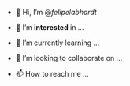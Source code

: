 - 👋 Hi, I’m @_felipelabhardt_

- 👀 I’m **interested** in ...
- 🌱 I’m currently learning ...
- 💞️ I’m looking to collaborate on ...
- 📫 How to reach me ...

<!---
felipelabhardt/felipelabhardt is a ✨ special ✨ repository because its `README.md` (this file) appears on your GitHub profile.
You can click the Preview link to take a look at your changes.
--->
